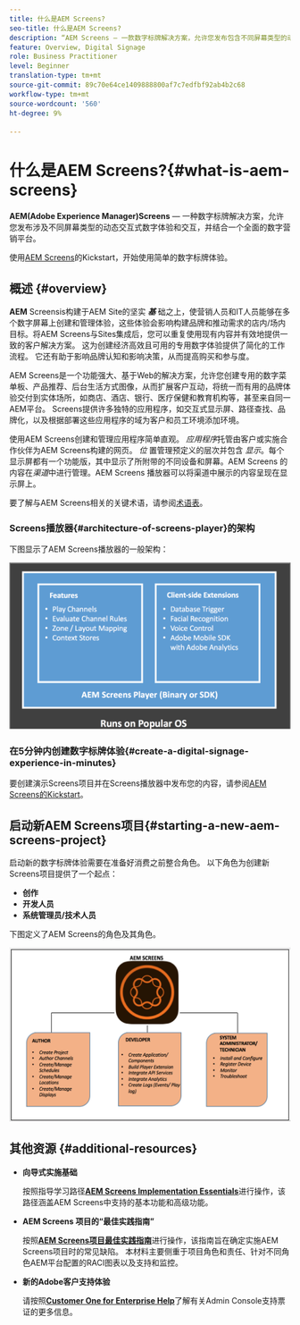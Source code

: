 ```yaml
---
title: 什么是AEM Screens?
seo-title: 什么是AEM Screens?
description: “AEM Screens — 一款数字标牌解决方案，允许您发布包含不同屏幕类型的动态交互式数字体验和互动，并结合一个全面的数字营销平台。”
feature: Overview, Digital Signage
role: Business Practitioner
level: Beginner
translation-type: tm+mt
source-git-commit: 89c70e64ce1409888800af7c7edfbf92ab4b2c68
workflow-type: tm+mt
source-wordcount: '560'
ht-degree: 9%

---
```



# 什么是AEM Screens?{#what-is-aem-screens}

**AEM(Adobe Experience Manager)Screens**  — 一种数字标牌解决方案，允许您发布涉及不同屏幕类型的动态交互式数字体验和交互，并结合一个全面的数字营销平台。

使用[AEM Screens](kickstart-for-aem-screens.md)的Kickstart，开始使用简单的数字标牌体验。

## 概述 {#overview}

**AEM** Screensis构建于AEM Site的坚实 ***基*** 础之上，使营销人员和IT人员能够在多个数字屏幕上创建和管理体验，这些体验会影响构建品牌和推动需求的店内/场内目标。将AEM Screens与Sites集成后，您可以重复使用现有内容并有效地提供一致的客户解决方案。 这为创建经济高效且可用的专用数字体验提供了简化的工作流程。 它还有助于影响品牌认知和影响决策，从而提高购买和参与度。

AEM Screens是一个功能强大、基于Web的解决方案，允许您创建专用的数字菜单板、产品推荐、后台生活方式图像，从而扩展客户互动，将统一而有用的品牌体验交付到实体场所，如商店、酒店、银行、医疗保健和教育机构等，甚至来自同一AEM平台。 Screens提供许多独特的应用程序，如交互式显示屏、路径查找、品牌化，以及根据部署这些应用程序的域为客户和员工环境添加环境。

使用AEM Screens创建和管理应用程序简单直观。 *应用程序*&#x200B;托管由客户或实施合作伙伴为AEM Screens构建的网页。 *位* 置管理预定义的层次并包含 *显示*。每个显示屏都有一个功能版，其中显示了所附带的不同设备和屏幕。AEM Screens 的内容在&#x200B;*渠道*&#x200B;中进行管理。AEM Screens 播放器可以将渠道中展示的内容呈现在显示屏上。

要了解与AEM Screens相关的关键术语，请参阅[术语表](screens-glossary.md)。

### Screens播放器{#architecture-of-screens-player}的架构

下图显示了AEM Screens播放器的一般架构：

![chlimage_1-21](assets/chlimage_1-29.png)

### 在5分钟内创建数字标牌体验{#create-a-digital-signage-experience-in-minutes}

要创建演示Screens项目并在Screens播放器中发布您的内容，请参阅[AEM Screens的Kickstart](kickstart-for-aem-screens.md)。

## 启动新AEM Screens项目{#starting-a-new-aem-screens-project}

启动新的数字标牌体验需要在准备好消费之前整合角色。 以下角色为创建新Screens项目提供了一个起点：

* **创作**
* **开发人员**
* **系统管理员/技术人员**

下图定义了AEM Screens的角色及其角色。

![chlimage_1-30](assets/chlimage_1-30.png)


## 其他资源 {#additional-resources}

* **向导式实施基础**

   按照指导学习路径&#x200B;**[AEM Screens Implementation Essentials](https://guided.adobe.com/?launch=AEM-7a#recommended/solutions/experience-manager)**&#x200B;进行操作，该路径涵盖AEM Screens中支持的基本功能和高级功能。

* **AEM Screens 项目的“最佳实践指南”**

   按照&#x200B;**[AEM Screens项目最佳实践指南](https://docs.adobe.com/content/help/zh-Hans/experience-manager-screens/using/about-guide.html)**&#x200B;进行操作，该指南旨在确定实施AEM Screens项目时的常见缺陷。 本材料主要侧重于项目角色和责任、针对不同角色AEM平台配置的RACI图表以及支持和监控。

* **新的Adobe客户支持体验**

   请按照&#x200B;**[Customer One for Enterprise Help](https://docs.adobe.com/content/help/en/customer-one/using/home.htmlhome.html#)**&#x200B;了解有关Admin Console支持票证的更多信息。
